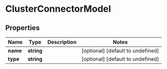 # ClusterConnectorModel

## Properties

Name | Type | Description | Notes
------------ | ------------- | ------------- | -------------
**name** | **string** |  | [optional] [default to undefined]
**type** | **string** |  | [optional] [default to undefined]


